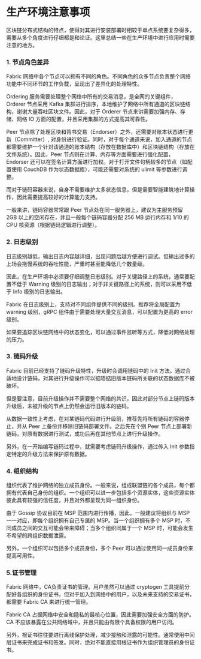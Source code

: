 # 生产环境注意事项

区块链分布式结构的特点，使得对其进行安装部署时相较于单点系统要复杂得多，需要从多个角度进行仔细都是和论证。这里总结一些在生产环境中进行应用时需要注意的地方。

### 1. 节点角色差异

Fabric 网络中各个节点可以拥有不同的角色。不同角色的众多节点负责整个网络功能中不同环节的工作负载，呈现出了差异化的处理特性。

Ordering 服务需要处理整个网络中所有的交易消息，是全网的关键组件，Orderer 节点采用 Kafka 集群进行排序，本地维护了网络中所有通道的区块链结构，谢谢大量吞吐区块文件。因此，对于 Orderer 节点来讲需要加强内存、存储、网络 IO 方面的配置，并且采用集群的方式提高其可靠性。

Peer 节点除了处理区块和背书交易（Endorser）之外，还需要对账本状态进行更新（Committer）, 对身份进行验证。同时，对于每个通道来说，加入通道的节点都需要维护一个针对该通道的账本结构（存放在数据库中）和区块链结构（存放在文件系统）。因此，Peer 节点则在计算、内存等方面需要进行强化配置， Endorser 还可以在签名计算方面进行加权。对于打开文件句柄较多的节点（如配置使用 CouchDB 作为状态数据库），可能还需要对系统的 ulimit 等参数进行调整。

而对于链码容器来说，自身不需要维护太多状态信息，但是需要智能建筑地计算操作，因此需要提高较好的计算能力支持。

一般来讲，链码容器常常跟 Peer 节点处在同一服务器上，建议为主服务预留 2GB 以上的空闲存在，并且一般每个链码容器分配 256 MB 运行内存和 1/10 的 CPU 核资源（根据链码逻辑进行调整）。

### 2. 日志级别

日志级别越低，输出日志内容越详细，出现问题后越方便进行调试。但输出过多的上场会拖慢系统的吞吐性能，严重时甚至能降低几个数量级。

因此，在生产环境中必须要仔细调整日志级别。对于关键路径上的系统，通常要配置不低于 Warning 级别的日志输出；对于非关键路径上的系统，则可以采用不低于 Info 级别的日志输出。

Fabric 在日志级别上，支持对不同组件提供不同的级别。推荐将全局配置为 warning 级别，gRPC 组件由于需要处理大量交互消息，可以配置为更高的 error 级别。

如果要追踪区块链网络中的状态变化，可以通过事件监听等方式，降低对网络处理的压力。

### 3. 链码升级

Fabric 目前已经支持了链码升级特性，升级时会调用链码中的 Init 方法。通过合适地设计链码，对其进行升级操作可以掂唔掂旧版本链码所关联的状态数据库不被破坏。

但是要注意，目前升级操作并不需要整个网络的共识，因此对部分节点上链码版本升级后，未被升级的节点上仍然会运行旧版本的链码。

从数据一致性上考虑，在对某链码代码进行升级前，推荐先将所有链码的容器停止，并从 Peer 上备份并移除旧链码部署文件。之后先在个别 Peer 节点上部署新链码，对原有数据进行测试，成功后再在其他节点上进行升级操作。

另外，在一开始编写链码过程中，就需要考虑链码升级操作，通过传入 Init 参数指定特定的升级方法来保护原有数据。

### 4. 组织结构

组织代表了维护网络的独立成员身份。一般来说，组成联盟链的各个成员，每个都拥有代表自己身份的组织。一个组织可以进一步包括多个资源实体，这些资源实体彼此具有较强的信任度，并且对外都呈现为同一组织身份。

由于 Gossip 协议目前在 MSP 范围内进行传播，因此，一般建议将组织与 MSP 一一对应，即每个组织拥有自己专属的 MSP。当一个组织拥有多个 MSP 时，不同成员之间的交互可能会带来障碍；当多个组织同属于一个 MSP 时，可能会发生不希望的跨组织数据泄露。

另外，一个组织可以包括多个成员身份，多个 Peer 可以通过使用同一成员身份来提高可用性。

### 5.证书管理

Fabric 网络中，CA负责证书的管理。用户虽然可以通过 cryptogen 工具提前分配好各组织的身份证书，但对于加入到网络中的用户，以及未来支持的交易证书，都需要 Fabric CA 来进行统一管理。

Fabric CA 占据网络中安全和隐私的最核心位置，因此需要加强安全方面的防护。 CA 不应该暴露在公共网络域中，并且只能由有限个具备权限的用户访问。

另外，根证书往往要进行离线保护处理，减少接触和泄露的可能性。通常使用中间层证书来完成证书和签发。同时，绝对不能直接用根证书作为组织管理员的身份证书。
